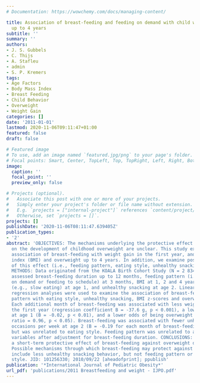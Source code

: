 ```yaml
---
# Documentation: https://wowchemy.com/docs/managing-content/

title: Association of breast-feeding and feeding on demand with child weight status
  up to 4 years
subtitle: ''
summary: ''
authors:
- J. S. Gubbels
- C. Thijs
- A. Stafleu
- admin
- S. P. Kremers
tags:
- Age Factors
- Body Mass Index
- Breast Feeding
- Child Behavior
- Overweight
- Weight Gain
categories: []
date: '2011-01-01'
lastmod: 2020-11-06T09:11:47+01:00
featured: false
draft: false

# Featured image
# To use, add an image named `featured.jpg/png` to your page's folder.
# Focal points: Smart, Center, TopLeft, Top, TopRight, Left, Right, BottomLeft, Bottom, BottomRight.
image:
  caption: ''
  focal_point: ''
  preview_only: false

# Projects (optional).
#   Associate this post with one or more of your projects.
#   Simply enter your project's folder or file name without extension.
#   E.g. `projects = ["internal-project"]` references `content/project/deep-learning/index.md`.
#   Otherwise, set `projects = []`.
projects: []
publishDate: '2020-11-06T08:11:47.639405Z'
publication_types:
- '2'
abstract: 'OBJECTIVES: The mechanisms underlying the protective effect of breast-feeding
  on the development of childhood overweight are unclear. This study examines the
  association of breast-feeding with weight gain in the first year, and body mass
  index (BMI) and overweight up to 4 years. In addition, we examine possible mechanisms
  of this effect (i.e., feeding pattern, eating style, unhealthy snacking behavior).
  METHODS: Data originated from the KOALA Birth Cohort Study (N = 2 834). Questionnaires
  assessed breast-feeding duration up to 12 months, feeding pattern (i.e., feeding
  on demand or feeding to schedule) at 3 months, BMI at 1, 2 and 4 years, eating style
  (e.g., slow eating) at age 1, and unhealthy snacking at age 2. Linear and logistic
  regression analyses were used to examine the association of breast-feeding and feeding
  pattern with eating style, unhealthy snacking, BMI z-scores and overweight. RESULTS:
  Each additional month of breast-feeding was associated with less weight gain in
  the first year (regression coefficient B = -37.6 g, p < 0.001), a lower BMI z-score
  at age 1 (B = -0.02, p < 0.01), and a lower odds of being overweight at age 1 (odds
  ratio = 0.96, p < 0.05). Breast-feeding was associated with fewer unhealthy snacking
  occasions per week at age 2 (B = -0.19 for each month of breast-feeding, p < 0.001),
  but was unrelated to eating style. Feeding pattern was unrelated to all outcome
  variables after adjustment for breast-feeding duration. CONCLUSIONS: The study showed
  a short-term protective effect of breast-feeding against overweight development.
  Possible mechanisms through which breast-feeding may protect against overweight
  include less unhealthy snacking behavior, but not feeding pattern or child’s eating
  style. JID: 101256330; 2010/09/22 [aheadofprint]; ppublish'
publication: '*International Journal of Pediatric Obesity*'
url_pdf: 'publications/2011 Breastfeeding and weight - IJPO.pdf'
---
```


